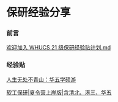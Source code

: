 # 保研经验分享

### 前言

[欢迎加入 WHUCS 21 级保研经验贴计划.md](./whu125.md)

### 经验贴

[人生无处不青山：华五学硕游](./Ye.md)

[软工保研|夏令营上岸版|含清北、港三、华五](./wyr.md)


